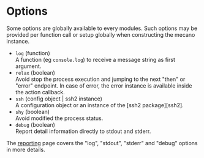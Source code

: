 
# Options

Some options are globally available to every modules. Such options may be
provided per function call or setup globally when constructing the mecano
instance.

*   `log` (function)   
    A function (eg `console.log`) to receive a message string as first argument.   
*   `relax` (boolean)   
    Avoid stop the process execution and jumping to the next "then" or "error"
    endpoint. In case of error, the error instance is available inside the
    action callback.   
*   `ssh` (config object | ssh2 instance)   
    A configuration object or an instance of the [ssh2 package][ssh2].
*   `shy` (boolean)   
    Avoid modified the process status.   
*   `debug` (boolean)   
    Report detail information directly to stdout and stderr.   
    
The [reporting](./reporting) page covers the "log", "stdout", "stderr" and
"debug" options in more details.   
